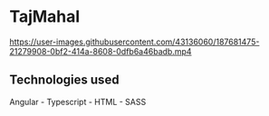 # TajMahal

https://user-images.githubusercontent.com/43136060/187681475-21279908-0bf2-414a-8608-0dfb6a46badb.mp4


## Technologies used
Angular - Typescript - HTML - SASS
